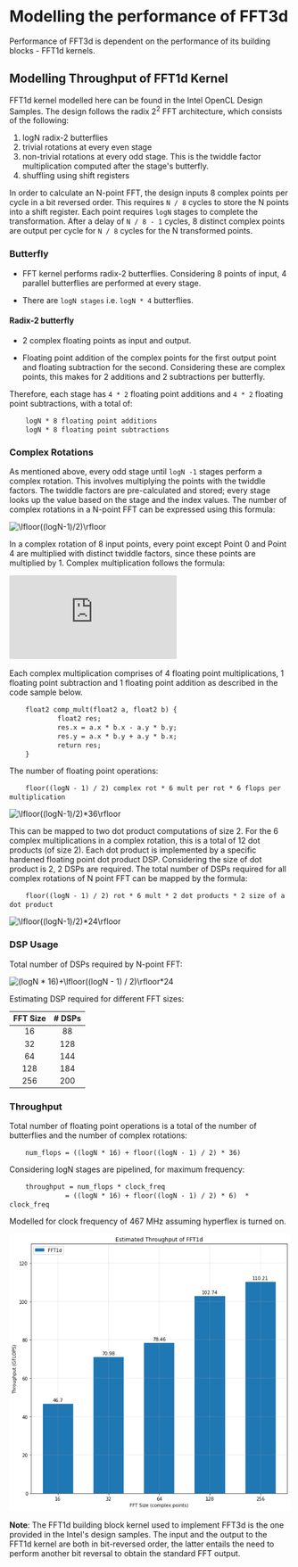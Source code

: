 # Modelling the performance of FFT3d

Performance of FFT3d is dependent on the performance of its building blocks - FFT1d kernels.

## Modelling Throughput of FFT1d Kernel

FFT1d kernel modelled here can be found in the Intel OpenCL Design Samples. The design follows the radix 2<sup>2</sup> FFT architecture, which consists of the following:

1. logN radix-2 butterflies
2. trivial rotations at every even stage
3. non-trivial rotations at every odd stage. This is the twiddle factor multiplication computed after the stage's butterfly.
4. shuffling using shift registers

In order to calculate an N-point FFT, the design inputs 8 complex points per cycle in a bit reversed order. This requires `N / 8` cycles to store the N points into a shift register. Each point requires `logN` stages to complete the transformation. After a delay of `N / 8 - 1` cycles, 8 distinct complex points are output per cycle for `N / 8` cycles for the N transformed points.

### Butterfly

- FFT kernel performs radix-2 butterflies. Considering 8 points of input, 4 parallel butterflies are performed at every stage.

- There are `logN stages` i.e. `logN * 4` butterflies.

#### Radix-2 butterfly

- 2 complex floating points as input and output.

- Floating point addition of the complex points for the first output point and floating subtraction for the second. Considering these are complex points, this makes for 2 additions and 2 subtractions per butterfly.

Therefore, each stage has `4 * 2` floating point additions and `4 * 2` floating point subtractions, with a total of:

        logN * 8 floating point additions 
        logN * 8 floating point subtractions

### Complex Rotations

As mentioned above, every odd stage until `logN -1` stages perform a complex rotation. This involves multiplying the points with the twiddle factors. The twiddle factors are pre-calculated and stored; every stage looks up the value based on the stage and the index values. The number of complex rotations in a N-point FFT can be expressed using this formula:

![\lfloor((logN-1)/2)\rfloor](https://latex.codecogs.com/svg.latex?\lfloor((logN-1)/2)\rfloor)

In a complex rotation of 8 input points, every point except Point 0 and Point 4 are multiplied with distinct twiddle factors, since these points are multiplied by 1. Complex multiplication follows the formula:

![(x+yi)(a+bi)=(xa-yb)+(xb+ya)i](https://latex.codecogs.com/svg.latex?(x&plus;yi)(a&plus;bi)=(xa-yb)&plus;(xb&plus;ya)i)

Each complex multiplication comprises of 4 floating point multiplications, 1 floating point subtraction and 1 floating point addition as described in the code sample below.

        float2 comp_mult(float2 a, float2 b) {
                float2 res;
                res.x = a.x * b.x - a.y * b.y;
                res.y = a.x * b.y + a.y * b.x;
                return res;
        }

The number of floating point operations:

        floor((logN - 1) / 2) complex rot * 6 mult per rot * 6 flops per multiplication 
![\lfloor((logN-1)/2)*36\rfloor](https://latex.codecogs.com/svg.latex?\lfloor((logN-1)/2)*36\rfloor)

This can be mapped to two dot product computations of size 2. For the 6 complex multiplications in a complex rotation, this is a total of 12 dot products (of size 2). Each dot product is implemented by a specific hardened floating point dot product DSP. Considering the size of dot product is 2, 2 DSPs are required. The total number of DSPs required for all complex rotations of N point FFT can be mapped by the formula:

        floor((logN - 1) / 2) rot * 6 mult * 2 dot products * 2 size of a dot product

![\lfloor((logN-1)/2)*24\rfloor](https://latex.codecogs.com/svg.latex?\lfloor((logN-1)/2)*24\rfloor)
### DSP Usage

Total number of DSPs required by N-point FFT:

![(logN * 16)+\lfloor((logN - 1) / 2)\rfloor*24](https://latex.codecogs.com/svg.latex?(logN&space;*&space;16)&plus;\lfloor((logN&space;-&space;1)&space;/&space;2)\rfloor*24)

Estimating DSP required for different FFT sizes:

| FFT Size | # DSPs |
|:--------:|:------:|
|    16    |   88   |
|    32    |   128  |
|    64    |   144  |
|    128   |   184  |
|    256   |   200  |

### Throughput

Total number of floating point operations is a total of the number of butterflies and the number of complex rotations:

        num_flops = ((logN * 16) + floor((logN - 1) / 2) * 36) 

Considering logN stages are pipelined, for maximum frequency:

        throughput = num_flops * clock_freq
                  = ((logN * 16) + floor((logN - 1) / 2) * 6)  * clock_freq

Modelled for clock frequency of 467 MHz assuming hyperflex is turned on.

![Throughput for different FFT1d Sizes](common/fft1d_throughput.png)

**Note**: The FFT1d building block kernel used to implement FFT3d is the one provided in the Intel's design samples. The input and the output to the FFT1d kernel are both in bit-reversed order, the latter entails the need to perform another bit reversal to obtain the standard FFT output.
